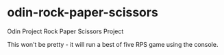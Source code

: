 # odin-rock-paper-scissors
Odin Project Rock Paper Scissors Project

This won't be pretty - it will run a best of five RPS game using the console.
